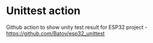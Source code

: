 # Unittest action

Github action to show unity test result for ESP32 project - https://github.com/Batov/esp32_unittest